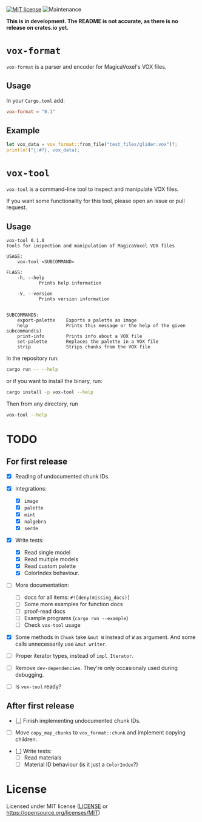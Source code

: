 [![MIT license](https://img.shields.io/badge/license-MIT-brightgreen)](https://opensource.org/licenses/MIT)
![Maintenance](https://img.shields.io/badge/maintenance-experimental-blue.svg)


**This is in development. The README is not accurate, as there is no release on crates.io yet.**


# `vox-format`

`vox-format` is a parser and encoder for MagicaVoxel's VOX files.

## Usage

In your `Cargo.toml` add:

```toml
vox-format = "0.1"
```

## Example

```rust
let vox_data = vox_format::from_file("test_files/glider.vox")?;
println!("{:#?}, vox_data);
```

# `vox-tool`

`vox-tool` is a command-line tool to inspect and manipulate VOX files.

If you want some functionality for this tool, please open an issue or pull request.

## Usage

```
vox-tool 0.1.0
Tools for inspection and manipulation of MagicaVoxel VOX files

USAGE:
    vox-tool <SUBCOMMAND>

FLAGS:
    -h, --help
            Prints help information

    -V, --version
            Prints version information


SUBCOMMANDS:
    export-palette    Exports a palette as image
    help              Prints this message or the help of the given subcommand(s)
    print-info        Prints info about a VOX file
    set-palette       Replaces the palette in a VOX file
    strip             Strips chunks from the VOX file
```


In the repository run:

```sh
cargo run -- --help
```

or if you want to install the binary, run:

```sh
cargo install -p vox-tool --help
```

Then from any directory, run

```sh
vox-tool --help
```


# TODO

## For first release

 - [x] Reading of undocumented chunk IDs.
 - [x] Integrations:
   - [x] `image`
   - [x] `palette`
   - [x] `mint`
   - [x] `nalgebra`
   - [x] `serde`
 - [x] Write tests:
   - [x] Read single model
   - [x] Read multiple models
   - [x] Read custom palette
   - [x] ColorIndex behaviour.
 - [ ] More documentation:
   - [ ] docs for all items: `#![deny(missing_docs)]`
   - [ ] Some more examples for function docs
   - [ ] proof-read docs
   - [ ] Example programs (`cargo run --example`)
   - [ ] Check `vox-tool` usage
 - [x] Some methods in `Chunk` take `&mut W` instead of `W` as argument. And some calls unnecessarily use `&mut writer`.
 - [ ] Proper iterator types, instead of `impl Iterator`.
 - [ ] Remove `dev-dependencies`. They're only occasionaly used during debugging.
 - [ ] Is `vox-tool` ready?


## After first release

 - [_] Finish implementing undocumented chunk IDs.
 - [ ] Move `copy_map_chunks` to `vox_format::chunk` and implement copying children.
 - [_] Write tests:
   - [ ] Read materials
   - [ ] Material ID behaviour (is it just a `ColorIndex`?)

# License

Licensed under MIT license ([LICENSE](LICENSE) or https://opensource.org/licenses/MIT)
